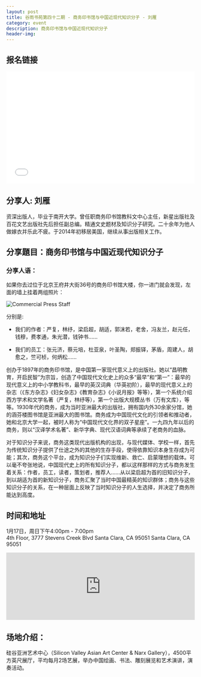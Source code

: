 ```yaml
---
layout: post
title: 谷雨书苑第四十二期 - 商务印书馆与中国近现代知识分子 - 刘雁
category: event
description: 商务印书馆与中国近现代知识分子
header-img:
---
```


## 报名链接

<div style="width:100%; text-align:left;" ><iframe  src="//eventbrite.com/tickets-external?eid=20679576169&ref=etckt" frameborder="0" height="300" width="100%" vspace="0" hspace="0" marginheight="5" marginwidth="5" scrolling="auto" allowtransparency="true"></iframe></div>

## 分享人: 刘雁

资深出版人，毕业于南开大学。曾任职商务印书馆教科文中心主任，新星出版社及百花文艺出版社先后担任副总编。精通文史题材及知识分子研究。二十余年为他人做嫁衣并乐此不疲。于2014年初移居美国，继续从事出版相关工作。

## 分享題目：商务印书馆与中国近现代知识分子

### 分享人语：

如果你去过位于北京王府井大街36号的商务印书馆大楼，你一进门就会发现，左面的墙上挂着两组照片：

![Commercial Press Staff]({{site.baseurl}}/img/2016-01-17/Commercial-Press.jpg)

分别是:

- 我们的作者：严复，林纾，梁启超，胡适，郭沫若，老舍，冯友兰，赵元任，钱穆，费孝通，朱光潜，钱钟书……

- 我们的员工：张元济，蔡元培，杜亚泉，叶圣陶，郑振铎，茅盾，周建人，胡愈之，竺可桢，何炳松……

创办于1897年的商务印书馆，是中国第一家现代意义上的出版社。她以“昌明教育，开启民智”为宗旨，创造了中国现代文化史上的众多“最早”和“第一”：最早的现代意义上的中小学教科书，最早的英汉词典（华英初阶），最早的现代意义上的杂志（《东方杂志》《妇女杂志》《教育杂志》《小说月报》等等），第一个系统介绍西方学术和文学名著（严复，林纾等），第一个出版大规模丛书（万有文库），等等。1930年代的商务，成为当时亚洲最大的出版社，拥有国内外30余家分馆，她的涵芬楼图书馆是亚洲最大的图书馆。商务成为中国现代文化的引领者和推动者，她和北京大学一起，被时人称为“中国现代文化界的双子星座”。一九四九年以后的商务，则以“汉译学术名著”、新华字典、现代汉语词典等承续了老商务的血脉。

对于知识分子来说，商务这类现代出版机构的出现，与现代媒体、学校一样，首先为传统知识分子提供了仕途之外的其他的生存手段，使得依靠知识本身生存成为可能；其次，商务这个平台，成为知识分子们实现维新、救亡、启蒙理想的载体。可以毫不夸张地说，中国现代史上的所有知识分子，都以这样那样的方式与商务发生着关系：作者，员工，读者，策划者，推荐人……从以梁启超为首的旧知识分子，到以胡适为首的新知识分子，商务汇聚了当时中国最精英的知识群体；商务与这些知识分子的关系，在一种层面上反映了当时知识分子的人生选择，并决定了商务所能达到高度。

## 时间和地址    

1月17日，周日下午4:00pm - 7:00pm  
4th Floor, 3777 Stevens Creek Blvd Santa Clara, CA 95051
Santa Clara, CA 95051

<iframe width="100%" height="180" frameborder="0" style="border:0"
src="https://www.google.com/maps/embed/v1/place?q=3777%20Stevens%20Creek%20Blvd%20Santa%20Clara%2C%20CA%2095054&key=AIzaSyBU8Fpde0IWAvSPYuvrpcjOHm_8scuCusk" allowfullscreen></iframe>

## 场地介绍：

硅谷亚洲艺术中心（Silicon Valley Asian Art Center & Narx Gallery），4500平方英尺展厅，平均每月2场艺展，举办中国绘画、书法、雕刻展览和艺术演讲，演奏活动。
